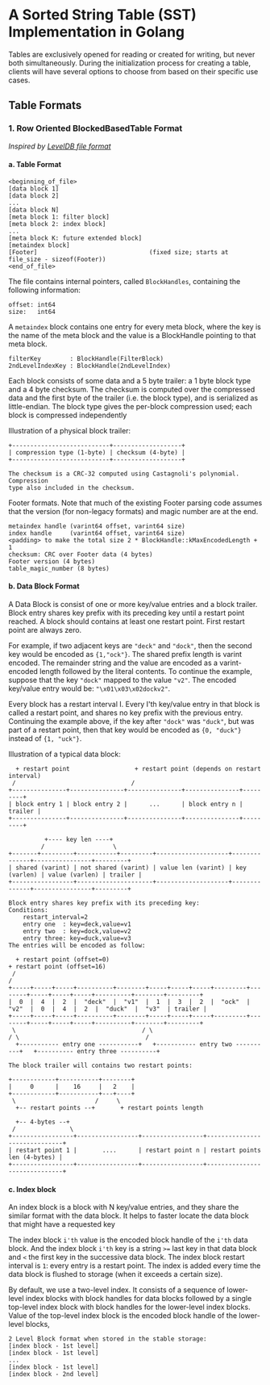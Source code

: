 # A Sorted String Table (SST) Implementation in Golang

Tables are exclusively opened for reading or created for writing, but never both simultaneously.
During the initialization process for creating a table, clients will have several options to choose 
from based on their specific use cases.

## Table Formats 

### 1. Row Oriented BlockedBasedTable Format 

_Inspired by [LevelDB file format](https://github.com/google/leveldb/blob/main/doc/table_format.md)_

#### a. Table Format 

```
<beginning_of_file>
[data block 1]
[data block 2]
...
[data block N]
[meta block 1: filter block]                  
[meta block 2: index block]     
...
[meta block K: future extended block]  
[metaindex block]
[Footer]                               (fixed size; starts at file_size - sizeof(Footer))
<end_of_file>
```

The file contains internal pointers, called `BlockHandles`, containing the following information:
```
offset: int64
size:   int64
```

A `metaindex` block contains one entry for every meta block, where the key is the name of the meta block 
and the value is a BlockHandle pointing to that meta block. 
```
filterKey        : BlockHandle(FilterBlock)
2ndLevelIndexKey : BlockHandle(2ndLevelIndex)
```

Each block consists of some data and a 5 byte trailer: a 1 byte block type and a
4 byte checksum. The checksum is computed over the compressed data and the first
byte of the trailer (i.e. the block type), and is serialized as little-endian.
The block type gives the per-block compression used; each block is compressed
independently

Illustration of a physical block trailer:
```
+---------------------------+-------------------+
| compression type (1-byte) | checksum (4-byte) |
+---------------------------+-------------------+

The checksum is a CRC-32 computed using Castagnoli's polynomial. Compression 
type also included in the checksum.
```

Footer formats. Note that much of the existing Footer parsing code assumes that the version (for non-legacy formats) 
and magic number are at the end.

```
metaindex handle (varint64 offset, varint64 size)
index handle     (varint64 offset, varint64 size)
<padding> to make the total size 2 * BlockHandle::kMaxEncodedLength + 1
checksum: CRC over Footer data (4 bytes)
Footer version (4 bytes)
table_magic_number (8 bytes)
```

#### b. Data Block Format 

A Data Block is consist of one or more key/value entries and a block trailer. Block entry shares key prefix with its preceding 
key until a restart point reached. A block should contains at least one restart point. First restart point are always zero.

For example, if two adjacent keys are `"deck"` and `"dock"`, then the second key would be encoded as 
`{1,"ock"}`. The shared prefix length is varint encoded. The remainder string and the value are encoded as a varint-encoded length 
followed by the literal contents. To continue the example, suppose that the key `"dock"` mapped to the value
`"v2"`. The encoded key/value entry would be: `"\x01\x03\x02dockv2"`.

Every block has a restart interval I. Every I'th key/value entry in that block is called a restart point, and shares no key prefix with the previous entry.
Continuing the example above, if the key after `"dock"` was `"duck"`, but was part of a restart point, 
then that key would be encoded as `{0, "duck"}` instead of `{1, "uck"}`.

Illustration of a typical data block:

```
  + restart point                  + restart point (depends on restart interval)
 /                                /
+---------------+---------------+---------------+---------------+---------+
| block entry 1 | block entry 2 |      ...      | block entry n | trailer |
+---------------+---------------+---------------+---------------+---------+
```

```
          +---- key len ----+
         /                   \
+-------+---------+-----------+---------+--------------------+--------------+----------------+---------+
| shared (varint) | not shared (varint) | value len (varint) | key (varlen) | value (varlen) | trailer |
+-----------------+---------------------+--------------------+--------------+----------------+---------+

Block entry shares key prefix with its preceding key:
Conditions:
    restart_interval=2
    entry one  : key=deck,value=v1
    entry two  : key=dock,value=v2
    entry three: key=duck,value=v3
The entries will be encoded as follow:

  + restart point (offset=0)                                                 + restart point (offset=16)
 /                                                                          /
+-----+-----+-----+----------+--------+-----+-----+-----+---------+--------+-----+-----+-----+----------+--------+---------+
|  0  |  4  |  2  |  "deck"  |  "v1"  |  1  |  3  |  2  |  "ock"  |  "v2"  |  0  |  4  |  2  |  "duck"  |  "v3"  | trailer | 
+-----+-----+-----+----------+--------+-----+-----+-----+---------+--------+-----+-----+-----+----------+--------+---------+
 \                                   / \                                  / \                                   /
  +----------- entry one -----------+   +----------- entry two ----------+   +---------- entry three ----------+
```
```
The block trailer will contains two restart points:

+------------+-----------+--------+
|     0      |    16     |   2    |
+------------+-----------+---+----+
 \                      /     \
  +-- restart points --+       + restart points length

  +-- 4-bytes --+
 /               \
+-----------------+-----------------+-----------------+------------------------------+
| restart point 1 |       ....      | restart point n | restart points len (4-bytes) |
+-----------------+-----------------+-----------------+------------------------------+
```

#### c. Index block 

An index block is a block with N key/value entries, and they share the similar format
with the data block. It helps to faster locate the data block that might have a requested key

The index block `i'th` value is the encoded block handle of the `i'th` data block.
And the index block `i'th` key is a string `>=` last key in that data block 
and `<` the first key in the successive data block. The index block restart 
interval is `1`: every entry is a restart point. The index is added every time 
the data block is flushed to storage (when it exceeds a certain size).

By default, we use a two-level index. It consists of a sequence of lower-level 
index blocks with block handles for data blocks followed by a single top-level 
index block with block handles for the lower-level index blocks. Value of the 
top-level index block is the encoded block handle of the lower-level blocks,

```
2 Level Block format when stored in the stable storage:
[index block - 1st level]
[index block - 1st level]
...
[index block - 1st level]
[index block - 2nd level]
```
